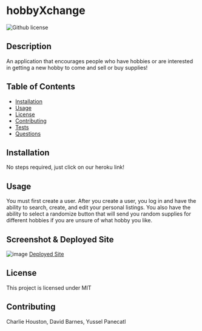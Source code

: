 # hobbyXchange

![Github license](http://img.shields.io/badge/license-MIT-blue.svg)

## Description

An application that encourages people who have hobbies or are interested in getting a new hobby to come and sell or buy supplies!

## Table of Contents

- [Installation](#installation)
- [Usage](#usage)
- [License](#license)
- [Contributing](#contributing)
- [Tests](#tests)
- [Questions](#questions)

## Installation

No steps required, just click on our heroku link!

## Usage

You must first create a user. After you create a user, you log in and have the ability to search, create, and edit your personal listings. You also have the ability to select a randomize button that will send you random supplies for different hobbies if you are unsure of what hobby you like.

## Screenshot & Deployed Site
![image](https://user-images.githubusercontent.com/96882225/232918006-23bdaaa5-0022-4dfa-a6fa-4ed3c692beda.png)
[Deployed Site](https://hobbyxchange.herokuapp.com/)

## License

This project is licensed under MIT

## Contributing

Charlie Houston, David Barnes, Yussel Panecatl
